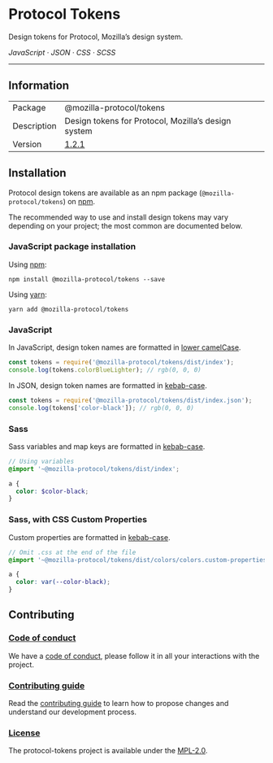 # Protocol Tokens

Design tokens for Protocol, Mozilla’s design system.

<em>JavaScript · JSON · CSS · SCSS</em>

---

## Information

<table>
<tr>
<td>Package</td><td>@mozilla-protocol/tokens</td>
</tr>
<tr>
<td>Description</td>
<td>Design tokens for Protocol, Mozilla’s design system</td>
</tr>
<tr>
<td>Version</td>
<td><a href="https://github.com/mozilla/protocol-tokens/CHANGELOG.md">1.2.1</a></td>
</tr>
</table>

## Installation

Protocol design tokens are available as an npm package (`@mozilla-protocol/tokens`) on [npm](https://www.npmjs.com/).

The recommended way to use and install design tokens may vary depending on your project; the most common are documented below.

### JavaScript package installation

Using [npm](https://www.npmjs.com/):

```
npm install @mozilla-protocol/tokens --save
```

Using [yarn](https://yarnpkg.com/en/):

```
yarn add @mozilla-protocol/tokens
```

### JavaScript

In JavaScript, design token names are formatted in [lower camelCase](http://wiki.c2.com/?CamelCase).

```js
const tokens = require('@mozilla-protocol/tokens/dist/index');
console.log(tokens.colorBlueLighter); // rgb(0, 0, 0)
```

In JSON, design token names are formatted in [kebab-case](http://wiki.c2.com/?KebabCase).

```js
const tokens = require('@mozilla-protocol/tokens/dist/index.json');
console.log(tokens['color-black']); // rgb(0, 0, 0)
```

### Sass

Sass variables and map keys are formatted in [kebab-case](http://wiki.c2.com/?KebabCase).

```scss
// Using variables
@import '~@mozilla-protocol/tokens/dist/index';

a {
  color: $color-black;
}
```

### Sass, with CSS Custom Properties

Custom properties are formatted in [kebab-case](http://wiki.c2.com/?KebabCase).

```scss
// Omit .css at the end of the file
@import '~@mozilla-protocol/tokens/dist/colors/colors.custom-properties';

a {
  color: var(--color-black);
}
```

## Contributing

### [Code of conduct](https://www.mozilla.org/en-US/about/governance/policies/participation/)

We have a [code of conduct](https://www.mozilla.org/en-US/about/governance/policies/participation/),
please follow it in all your interactions with the project.

### [Contributing guide](https://github.com/mozilla/protocol-tokens/blob/master/CONTRIBUTING.md)

Read the [contributing guide](https://github.com/mozilla/protocol-tokens/blob/master/CONTRIBUTING.md)
to learn how to propose changes and understand our development process.

### [License](https://github.com/mozilla/protocol-tokens/blob/master/LICENSE.md)

The protocol-tokens project is available under the [MPL-2.0](https://github.com/mozilla/protocol-tokens/blob/master/LICENSE.md).
